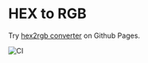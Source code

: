 # HEX to RGB

Try [hex2rgb converter](https://jolshin.github.io/hex2rgb) on Github Pages.

![CI](https://github.com/jolshin/hex2rgb/actions/workflows/web.yml/badge.svg)
